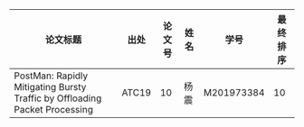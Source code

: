 | 论文标题                                                   | 出处   | 论文号 | 姓名   | 学号       | 最终排序 |
| ---------------------------------------------------------- | ------ | ------ | ------ | ---------- | -------- |
| PostMan: Rapidly Mitigating Bursty Traffic by Offloading Packet Processing| ATC19  |  10  | 杨震 | M201973384 |    10     |
